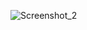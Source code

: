 ![Screenshot_2](https://user-images.githubusercontent.com/77758154/165291040-f582fcd6-16a7-4a82-b0d3-eae2903462c8.png)
